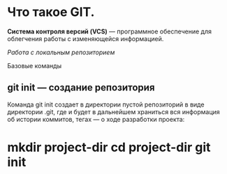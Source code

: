 # Что такое GIT.

**Cистема контроля версий (VCS)** — программное обеспечение для облегчения работы с изменяющейся информацией.

*Работа с локальным репозиторием*

Базовые команды
## git init — создание репозитория

Команда git init создает в директории пустой репозиторий в виде директории .git, где и будет в дальнейшем храниться вся информация об истории коммитов, тегах — о ходе разработки проекта:

mkdir project-dir
cd project-dir
git init
===